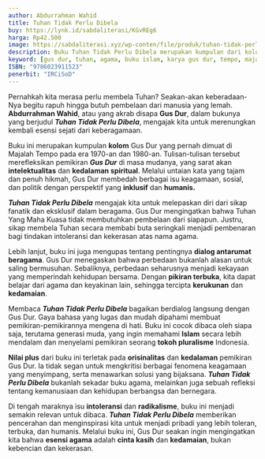 ```yaml
---
author: Abdurrahman Wahid
title: Tuhan Tidak Perlu Dibela
buy: https://lynk.id/sabdaliterasi/KGvREg6
harga: Rp42.500
image: https://sabdaliterasi.xyz/wp-conten/file/produk/tuhan-tidak-perlu-dibela.jpg
description: Buku Tuhan Tidak Perlu Dibela merupakan kumpulan dari kolom-kolom Gus Dur yang dimuat (alm) Majalah Tempo lama, pada kurun waktu 1970-an dan 1980-an.
keyword: [gus dur, tuhan, agama, buku islam, karya gus dur, tempo, majalah tempo, bela agama]
ISBN: "9786023911523"
penerbit: "IRCiSoD"
---
```

<p>Pernahkah kita merasa perlu membela Tuhan? Seakan-akan keberadaan-Nya begitu rapuh hingga butuh pembelaan dari manusia yang lemah. <strong>Abdurrahman Wahid</strong>, atau yang akrab disapa <strong>Gus Dur</strong>, dalam bukunya yang berjudul <em><strong>Tuhan Tidak Perlu Dibela</strong></em>, mengajak kita untuk merenungkan kembali esensi sejati dari keberagamaan.</p><p>Buku ini merupakan kumpulan <strong>kolom</strong> Gus Dur yang pernah dimuat di Majalah Tempo pada era 1970-an dan 1980-an. Tulisan-tulisan tersebut merefleksikan pemikiran <em><strong>Gus Dur</strong></em> di masa mudanya, yang sarat akan <strong>intelektualitas</strong> dan <strong>kedalaman spiritual</strong>. Melalui untaian kata yang tajam dan penuh hikmah, Gus Dur membedah berbagai isu keagamaan, sosial, dan politik dengan perspektif yang <strong>inklusif</strong> dan <strong>humanis.</strong></p><p><em><strong>Tuhan Tidak Perlu Dibela</strong></em> mengajak kita untuk melepaskan diri dari sikap fanatik dan eksklusif dalam beragama. Gus Dur mengingatkan bahwa Tuhan Yang Maha Kuasa tidak membutuhkan pembelaan dari siapapun. Justru, sikap membela Tuhan secara membabi buta seringkali menjadi pembenaran bagi tindakan intoleransi dan kekerasan atas nama agama.</p><p>Lebih lanjut, buku ini juga mengupas tentang pentingnya <strong>dialog antarumat beragama</strong>. Gus Dur menegaskan bahwa perbedaan bukanlah alasan untuk saling bermusuhan. Sebaliknya, perbedaan seharusnya menjadi kekayaan yang memperindah kehidupan bersama. Dengan <strong>pikiran terbuka</strong>, kita dapat belajar dari agama dan keyakinan lain, sehingga tercipta <strong>kerukunan</strong> dan <strong>kedamaian</strong>.</p><p>Membaca <em><strong>Tuhan Tidak Perlu Dibela</strong></em> bagaikan berdialog langsung dengan Gus Dur. Gaya bahasa yang lugas dan mudah dipahami membuat pemikiran-pemikirannya mengena di hati. Buku ini cocok dibaca oleh siapa saja, terutama generasi muda, yang ingin memahami <strong>Islam</strong> secara lebih mendalam dan menyelami pemikiran seorang <strong>tokoh pluralisme</strong> Indonesia.</p><p><strong>Nilai plus</strong> dari buku ini terletak pada <strong>orisinalitas</strong> dan <strong>kedalaman</strong> pemikiran Gus Dur. Ia tidak segan untuk mengkritisi berbagai fenomena keagamaan yang menyimpang, serta menawarkan solusi yang bijaksana. <em><strong>Tuhan Tidak Perlu Dibela</strong></em> bukanlah sekadar buku agama, melainkan juga sebuah refleksi tentang kemanusiaan dan kehidupan berbangsa dan bernegara.</p><p>Di tengah maraknya isu <strong>intoleransi</strong> dan <strong>radikalisme</strong>, buku ini menjadi semakin relevan untuk dibaca. <em><strong>Tuhan Tidak Perlu Dibela</strong></em> memberikan pencerahan dan menginspirasi kita untuk menjadi pribadi yang lebih toleran, terbuka, dan humanis. Melalui buku ini, Gus Dur seakan ingin mengingatkan kita bahwa <strong>esensi agama</strong> adalah <strong>cinta kasih</strong> dan <strong>kedamaian</strong>, bukan kebencian dan kekerasan.</p>


